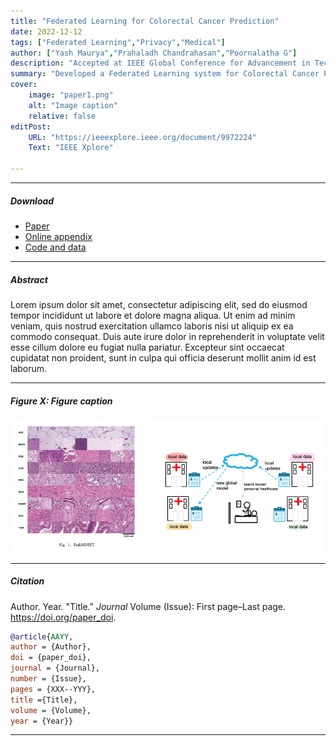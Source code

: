 ```yaml
---
title: "Federated Learning for Colorectal Cancer Prediction" 
date: 2022-12-12
tags: ["Federated Learning","Privacy","Medical"]
author: ["Yash Maurya","Prahaladh Chandrahasan","Poornalatha G"]
description: "Accepted at IEEE Global Conference for Advancement in Technology 2022" 
summary: "Developed a Federated Learning system for Colorectal Cancer Prediction, preserving client privacy while achieving an 86.2% accuracy, on par with the centralized model for IID clients. We anticipate our study to enable additional healthcare studies driven by vast and diverse data, and illustrate the efficacy of FL at such magnitude and task complexity as a paradigm shift for multi-site partnerships, eliminating the need for data sharing." 
cover:
    image: "paper1.png"
    alt: "Image caption"
    relative: false
editPost:
    URL: "https://ieeexplore.ieee.org/document/9972224"
    Text: "IEEE Xplore"

---
```


---

 ##### Download

+ [Paper](paper1.pdf)
+ [Online appendix](appendix1.pdf)
+ [Code and data](https://github.com/pmichaillat/job-rationing)

---

##### Abstract

Lorem ipsum dolor sit amet, consectetur adipiscing elit, sed do eiusmod tempor incididunt ut labore et dolore magna aliqua. Ut enim ad minim veniam, quis nostrud exercitation ullamco laboris nisi ut aliquip ex ea commodo consequat. Duis aute irure dolor in reprehenderit in voluptate velit esse cillum dolore eu fugiat nulla pariatur. Excepteur sint occaecat cupidatat non proident, sunt in culpa qui officia deserunt mollit anim id est laborum.

---

##### Figure X: Figure caption

![](paper1.png)

---

##### Citation

Author. Year. "Title." *Journal* Volume (Issue): First page–Last page. https://doi.org/paper_doi.

```BibTeX
@article{AAYY,
author = {Author},
doi = {paper_doi},
journal = {Journal},
number = {Issue},
pages = {XXX--YYY},
title ={Title},
volume = {Volume},
year = {Year}}
```

---
<!-- 
##### Related material

+ [Presentation slides](presentation1.pdf)
+ [Dissertation title](https://escholarship.org/uc/item/7jr3m96r) – PhD dissertation on which this paper is based.
+ [Column title](https://cep.lse.ac.uk/pubs/download/cp365.pdf) – Nontechnical column describing the paper. -->

